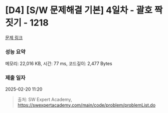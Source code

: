 # [D4] [S/W 문제해결 기본] 4일차 - 괄호 짝짓기 - 1218 

[문제 링크](https://swexpertacademy.com/main/code/problem/problemDetail.do?contestProbId=AV14eWb6AAkCFAYD) 

### 성능 요약

메모리: 22,016 KB, 시간: 77 ms, 코드길이: 2,477 Bytes

### 제출 일자

2025-02-20 11:20



> 출처: SW Expert Academy, https://swexpertacademy.com/main/code/problem/problemList.do